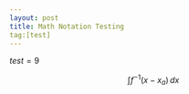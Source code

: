```yaml
---
layout: post
title: Math Notation Testing
tag:[test]
---
```


$test = 9$

$${\displaystyle \int f^{-1}(x-x_a)\,dx}$$
